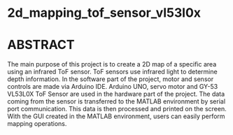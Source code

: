 # 2d_mapping_tof_sensor_vl53l0x
# ABSTRACT
The main purpose of this project is to create a 2D map of a specific area using an infrared ToF sensor. ToF sensors use infrared light to determine depth information. In the software part of the project, motor and sensor controls are made via Arduino IDE. Arduino UNO, servo motor and GY-53 VL53L0X ToF Sensor are used in the hardware part of the project. The data coming from the sensor is transferred to the MATLAB environment by serial port communication. This data is then processed and printed on the screen. With the GUI created in the MATLAB environment, users can easily perform mapping operations.
